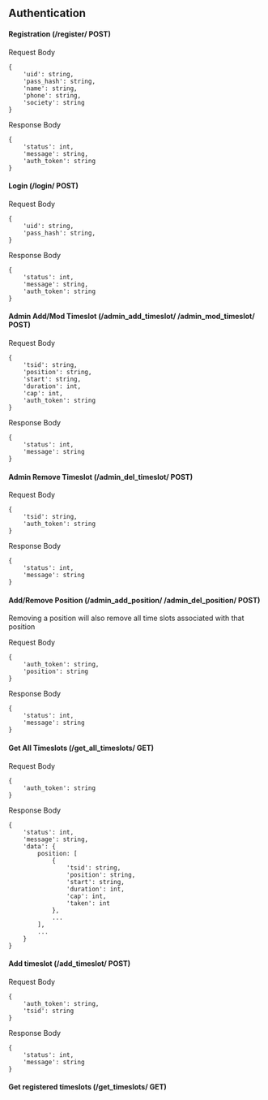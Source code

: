 ## Authentication

#### Registration (/register/ POST)

Request Body

```
{
    'uid': string,
    'pass_hash': string,
    'name': string,
    'phone': string,
    'society': string
}
```

Response Body

```
{
    'status': int,
    'message': string,
    'auth_token': string
}
```

#### Login (/login/ POST)

Request Body

```
{
    'uid': string,
    'pass_hash': string,
}
```

Response Body

```
{
    'status': int,
    'message': string,
    'auth_token': string
}
```

#### Admin Add/Mod Timeslot (/admin_add_timeslot/ /admin_mod_timeslot/ POST)

Request Body

```
{
    'tsid': string,
    'position': string,
    'start': string,
    'duration': int,
    'cap': int,
    'auth_token': string
}
```

Response Body

```
{
    'status': int,
    'message': string
}
```

#### Admin Remove Timeslot (/admin_del_timeslot/ POST)

Request Body

```
{
    'tsid': string,
    'auth_token': string
}
```

Response Body

```
{
    'status': int,
    'message': string
}
```

#### Add/Remove Position (/admin_add_position/ /admin_del_position/ POST)

Removing a position will also remove all time slots associated with that position

Request Body

```
{
    'auth_token': string,
    'position': string
}
```

Response Body

```
{
    'status': int,
    'message': string
}
```

#### Get All Timeslots (/get_all_timeslots/ GET)

Request Body

```
{
    'auth_token': string
}
```

Response Body

```
{
    'status': int,
    'message': string,
    'data': {
        position: [
            {
                'tsid': string,
                'position': string,
                'start': string,
                'duration': int,
                'cap': int,
                'taken': int
            },
            ...
        ],
        ...
    }
}
```

#### Add timeslot (/add_timeslot/ POST)

Request Body

```
{
    'auth_token': string,
    'tsid': string
}
```

Response Body

```
{
    'status': int,
    'message': string
}
```

#### Get registered timeslots (/get_timeslots/ GET)